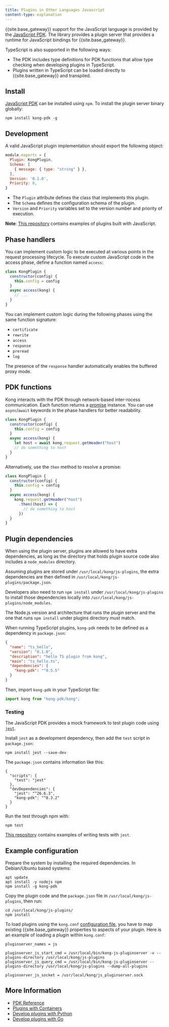 ```yaml
---
title: Plugins in Other Languages Javascript
content-type: explanation
---
```


{{site.base_gateway}} support for the JavaScript language is provided by the [JavaScript PDK](https://github.com/Kong/kong-js-pdk).
The library provides a plugin server that provides a runtime for JavaScript bindings for {{site.base_gateway}}.

TypeScript is also supported in the following ways:

- The PDK includes type definitions for PDK functions that allow type checking
when developing plugins in TypeScript.
- Plugins written in TypeScript can be loaded directly to {{site.base_gateway}} and transpiled.

## Install

[JavaScript PDK](https://github.com/Kong/kong-js-pdk) can be installed using `npm`. To install the plugin server binary globally:

```
npm install kong-pdk -g
```

## Development

A valid JavaScript plugin implementation should export the following object:

```javascript
module.exports = {
  Plugin: KongPlugin,
  Schema: [
    { message: { type: "string" } },
  ],
  Version: '0.1.0',
  Priority: 0,
}
```

* The `Plugin` attribute defines the class that implements this plugin.
* The `Schema` defines the configuration schema of the plugin.
* `Version` and `Priority` variables set to the version number and priority of execution.

**Note**: [This repository](https://github.com/Kong/kong-js-pdk/tree/master/examples) contains examples of plugins built with JavaScript.

## Phase handlers

You can implement custom logic to be executed at
various points in the request processing lifecycle. To execute
custom JavaScript code in the access phase, define a function named `access`:

```javascript
class KongPlugin {
  constructor(config) {
    this.config = config
  }
  async access(kong) {
    // ...
  }
}
```

You can implement custom logic during the following phases using the same function signature:

- `certificate`
- `rewrite`
- `access`
- `response`
- `preread`
- `log`

The presence of the `response` handler automatically enables the buffered proxy mode.

## PDK functions

Kong interacts with the PDK through network-based inter-rocess communication.
Each function returns a [promise](https://developer.mozilla.org/en-US/docs/Web/JavaScript/Reference/Global_Objects/Promise)
instance. You can use `async`/`await` keywords in the phase handlers for better readability.

```javascript
class KongPlugin {
  constructor(config) {
    this.config = config
  }
  async access(kong) {
    let host = await kong.request.getHeader("host")
    // do something to host
  }
}
```

Alternatively, use the `then` method to resolve a promise:

```javascript
class KongPlugin {
  constructor(config) {
    this.config = config
  }
  async access(kong) {
    kong.request.getHeader("host")
      .then((host) => {
        // do something to host
      })
  }
}
```

## Plugin dependencies

When using the plugin server, plugins are allowed to have extra dependencies, as long as the
directory that holds plugin source code also includes a `node_modules` directory.

Assuming plugins are stored under `/usr/local/kong/js-plugins`, the extra dependencies are
then defined in `/usr/local/kong/js-plugins/package.json`. 

Developers also need to run `npm install` under `/usr/local/kong/js-plugins` to install those dependencies locally
into `/usr/local/kong/js-plugins/node_modules`.

The Node.js version and architecture that runs the plugin server and
the one that runs `npm install` under plugins directory must match.

When running TypeScript plugins, `kong-pdk` needs to be defined as a dependency in `package.json`:

````json
{
  "name": "ts_hello",
  "version": "0.1.0",
  "description": "hello TS plugin from kong",
  "main": "ts_hello.ts",
  "dependencies": {
    "kong-pdk": "^0.5.5"
  }
}
````
Then, import `kong-pdk` in your TypeScript file:

````javascript
import kong from "kong-pdk/kong";
````

### Testing

The JavaScript PDK provides a mock framework to test plugin code using [`jest`](https://jestjs.io/).

Install `jest` as a development dependency, then add  the `test` script in `package.json`:

```
npm install jest --save-dev
```

The `package.json` contains information like this:

    {
      "scripts": {
        "test": "jest"
      },
      "devDependencies": {
        "jest": "^26.6.3",
        "kong-pdk": "^0.3.2"
      }
    }

Run the test through npm with:

```
npm test
```

[This repository](https://github.com/Kong/kong-js-pdk/tree/master/examples)
contains examples of writing tests with `jest`.

## Example configuration

Prepare the system by installing the required dependencies. In Debian/Ubuntu based systems:

````
apt update
apt install -y nodejs npm
npm install -g kong-pdk
````

Copy the plugin code and the `package.json` file in `/usr/local/kong/js-plugins`, then run:

````
cd /usr/local/kong/js-plugins/ 
npm install
````

To load plugins using the `kong.conf` [configuration file](/gateway/latest/production/kong-conf/), you have to map existing {{site.base_gateway}} properties to aspects of your plugin. Here is an example of loading a plugin within `kong.conf`:

````
pluginserver_names = js

pluginserver_js_start_cmd = /usr/local/bin/kong-js-pluginserver -v --plugins-directory /usr/local/kong/js-plugins
pluginserver_js_query_cmd = /usr/local/bin/kong-js-pluginserver --plugins-directory /usr/local/kong/js-plugins --dump-all-plugins

pluginserver_js_socket = /usr/local/kong/js_pluginserver.sock
````


## More Information
* [PDK Reference](/gateway/latest/plugin-development/pdk/)
* [Plugins with Containers](/gateway/latest/plugin-development/pluginserver/plugins-kubernetes/)
* [Develop plugins with Python](/gateway/latest/plugin-development/pluginserver/python/)
* [Develop plugins with Go](/gateway/latest/plugin-development/pluginserver/go/)

